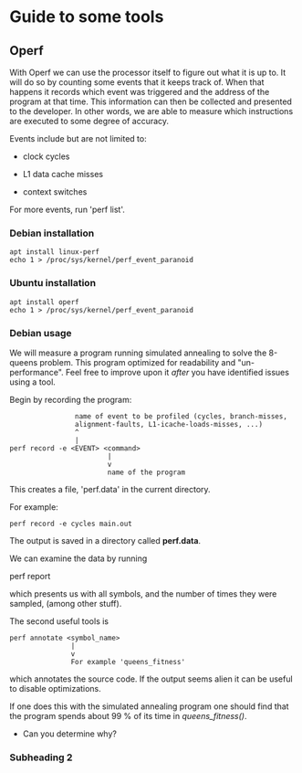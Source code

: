 # Guide to some tools

## Operf

With Operf we can use the processor itself to figure out what it is up to. It
will do so by counting some events that it keeps track of. When that happens
it records which event was triggered and the address of the program at that
time. This information can then be collected and presented to the developer. In
other words, we are able to measure which instructions are executed to some
degree of accuracy.

Events include but are not limited to:

- clock cycles

- L1 data cache misses

- context switches

For more events, run 'perf list'.

### Debian installation

    apt install linux-perf
    echo 1 > /proc/sys/kernel/perf_event_paranoid

### Ubuntu installation

    apt install operf
    echo 1 > /proc/sys/kernel/perf_event_paranoid

### Debian usage

We will measure a program running simulated annealing to solve the 8-queens
problem. This program optimized for readability and "un-performance". Feel free
to improve upon it *after* you have identified issues using a tool.

Begin by recording the program:

                    name of event to be profiled (cycles, branch-misses,
                    alignment-faults, L1-icache-loads-misses, ...)
                    ^
                    |
    perf record -e <EVENT> <command>
                            |
                            v
                            name of the program

This creates a file, 'perf.data' in the current directory.

For example:

    perf record -e cycles main.out

The output is saved in a directory called **perf.data**.

We can examine the data by running

  perf report

which presents us with all symbols, and the number of times they were sampled,
(among other stuff).

The second useful tools is

    perf annotate <symbol_name>
                   |
                   v
                   For example 'queens_fitness'

which annotates the source code. If the output seems alien it can be useful to
disable optimizations.

If one does this with the simulated annealing program one should find that the
program spends about 99 % of its time in *queens_fitness()*.

- Can you determine why?

### Subheading 2
